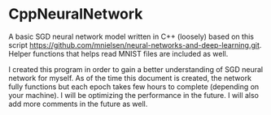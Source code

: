 # CppNeuralNetwork

A basic SGD neural network model written in C++ (loosely) based on this script https://github.com/mnielsen/neural-networks-and-deep-learning.git. Helper functions that helps read MNIST files are included as well.

I created this program in order to gain a better understanding of SGD neural network for myself. As of the time this document is created, the network fully functions but each epoch takes few hours to complete (depending on your machine). I will be optimizing the performance in the future. I will also add more comments in the future as well. 
